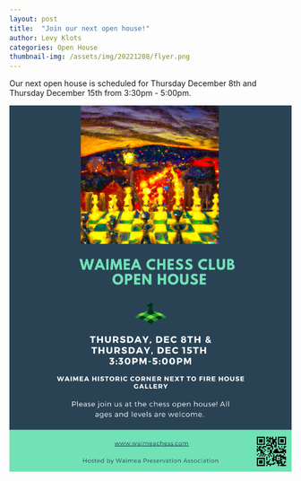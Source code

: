 ```yaml
---
layout: post
title:  "Join our next open house!"
author: Levy Klots
categories: Open House
thumbnail-img: /assets/img/20221208/flyer.png
---
```


Our next open house is scheduled for Thursday December 8th and Thursday December 15th from 3:30pm - 5:00pm.

![Join us for our next open house](/assets/img/20221208/flyer.png)